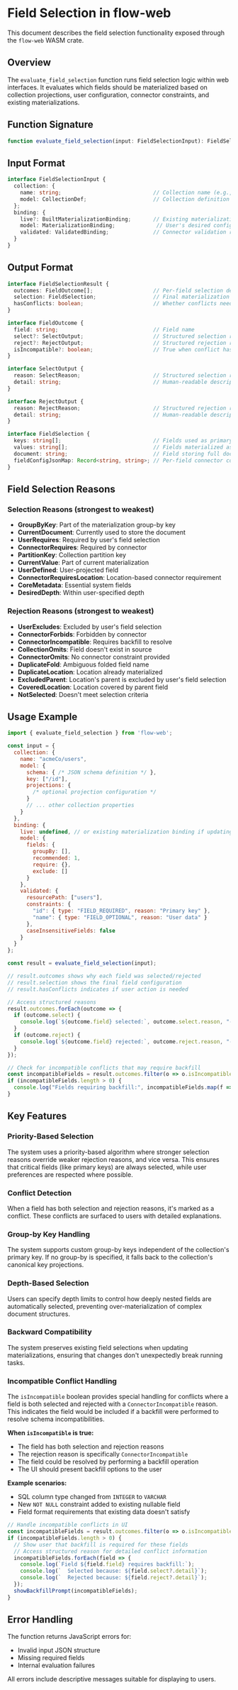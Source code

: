 # Field Selection in flow-web

This document describes the field selection functionality exposed through the `flow-web` WASM crate.

## Overview

The `evaluate_field_selection` function runs field selection logic within web interfaces. It evaluates which fields should be materialized based on collection projections, user configuration, connector constraints, and existing materializations.

## Function Signature

```typescript
function evaluate_field_selection(input: FieldSelectionInput): FieldSelectionResult
```

## Input Format

```typescript
interface FieldSelectionInput {
  collection: {
    name: string;                             // Collection name (e.g., "acmeCo/users")
    model: CollectionDef;                     // Collection definition with schema, key, and projections
  };
  binding: {
    live?: BuiltMaterializationBinding;       // Existing materialization (if updating)
    model: MaterializationBinding;             // User's desired configuration
    validated: ValidatedBinding;              // Connector validation results
  }
}
```

## Output Format

```typescript
interface FieldSelectionResult {
  outcomes: FieldOutcome[];                   // Per-field selection details
  selection: FieldSelection;                  // Final materialization configuration
  hasConflicts: boolean;                      // Whether conflicts need resolution
}

interface FieldOutcome {
  field: string;                              // Field name
  select?: SelectOutput;                      // Structured selection reason (if selected)
  reject?: RejectOutput;                      // Structured rejection reason (if rejected)
  isIncompatible?: boolean;                   // True when conflict has ConnectorIncompatible reject reason
}

interface SelectOutput {
  reason: SelectReason;                       // Structured selection reason
  detail: string;                             // Human-readable description
}

interface RejectOutput {
  reason: RejectReason;                       // Structured rejection reason
  detail: string;                             // Human-readable description
}

interface FieldSelection {
  keys: string[];                             // Fields used as primary key
  values: string[];                           // Fields materialized as values
  document: string;                           // Field storing full document (if any)
  fieldConfigJsonMap: Record<string, string>; // Per-field connector configuration
}
```

## Field Selection Reasons

### Selection Reasons (strongest to weakest)
- **GroupByKey**: Part of the materialization group-by key
- **CurrentDocument**: Currently used to store the document
- **UserRequires**: Required by user's field selection
- **ConnectorRequires**: Required by connector
- **PartitionKey**: Collection partition key
- **CurrentValue**: Part of current materialization
- **UserDefined**: User-projected field
- **ConnectorRequiresLocation**: Location-based connector requirement
- **CoreMetadata**: Essential system fields
- **DesiredDepth**: Within user-specified depth

### Rejection Reasons (strongest to weakest)
- **UserExcludes**: Excluded by user's field selection
- **ConnectorForbids**: Forbidden by connector
- **ConnectorIncompatible**: Requires backfill to resolve
- **CollectionOmits**: Field doesn't exist in source
- **ConnectorOmits**: No connector constraint provided
- **DuplicateFold**: Ambiguous folded field name
- **DuplicateLocation**: Location already materialized
- **ExcludedParent**: Location's parent is excluded by user's field selection
- **CoveredLocation**: Location covered by parent field
- **NotSelected**: Doesn't meet selection criteria

## Usage Example

```javascript
import { evaluate_field_selection } from 'flow-web';

const input = {
  collection: {
    name: "acmeCo/users",
    model: {
      schema: { /* JSON schema definition */ },
      key: ["/id"],
      projections: {
        /* optional projection configuration */
      }
      // ... other collection properties
    }
  },
  binding: {
    live: undefined, // or existing materialization binding if updating
    model: {
      fields: {
        groupBy: [],
        recommended: 1,
        require: {},
        exclude: []
      }
    },
    validated: {
      resourcePath: ["users"],
      constraints: {
        "id": { type: "FIELD_REQUIRED", reason: "Primary key" },
        "name": { type: "FIELD_OPTIONAL", reason: "User data" }
      },
      caseInsensitiveFields: false
    }
  }
};

const result = evaluate_field_selection(input);

// result.outcomes shows why each field was selected/rejected
// result.selection shows the final field configuration
// result.hasConflicts indicates if user action is needed

// Access structured reasons
result.outcomes.forEach(outcome => {
  if (outcome.select) {
    console.log(`${outcome.field} selected:`, outcome.select.reason, "-", outcome.select.detail);
  }
  if (outcome.reject) {
    console.log(`${outcome.field} rejected:`, outcome.reject.reason, "-", outcome.reject.detail);
  }
});

// Check for incompatible conflicts that may require backfill
const incompatibleFields = result.outcomes.filter(o => o.isIncompatible);
if (incompatibleFields.length > 0) {
  console.log("Fields requiring backfill:", incompatibleFields.map(f => f.field));
}
```

## Key Features

### Priority-Based Selection
The system uses a priority-based algorithm where stronger selection reasons override weaker rejection reasons, and vice versa. This ensures that critical fields (like primary keys) are always selected, while user preferences are respected where possible.

### Conflict Detection
When a field has both selection and rejection reasons, it's marked as a conflict. These conflicts are surfaced to users with detailed explanations.

### Group-by Key Handling
The system supports custom group-by keys independent of the collection's primary key. If no group-by is specified, it falls back to the collection's canonical key projections.

### Depth-Based Selection
Users can specify depth limits to control how deeply nested fields are automatically selected, preventing over-materialization of complex document structures.

### Backward Compatibility
The system preserves existing field selections when updating materializations, ensuring that changes don't unexpectedly break running tasks.

### Incompatible Conflict Handling
The `isIncompatible` boolean provides special handling for conflicts where a field is both selected and rejected with a `ConnectorIncompatible` reason. This indicates the field would be included if a backfill were performed to resolve schema incompatibilities.

**When `isIncompatible` is true:**
- The field has both selection and rejection reasons
- The rejection reason is specifically `ConnectorIncompatible`
- The field could be resolved by performing a backfill operation
- The UI should present backfill options to the user

**Example scenarios:**
- SQL column type changed from `INTEGER` to `VARCHAR`
- New `NOT NULL` constraint added to existing nullable field
- Field format requirements that existing data doesn't satisfy

```javascript
// Handle incompatible conflicts in UI
const incompatibleFields = result.outcomes.filter(o => o.isIncompatible);
if (incompatibleFields.length > 0) {
  // Show user that backfill is required for these fields
  // Access structured reason for detailed conflict information
  incompatibleFields.forEach(field => {
    console.log(`Field ${field.field} requires backfill:`);
    console.log(`  Selected because: ${field.select?.detail}`);
    console.log(`  Rejected because: ${field.reject?.detail}`);
  });
  showBackfillPrompt(incompatibleFields);
}
```

## Error Handling

The function returns JavaScript errors for:
- Invalid input JSON structure
- Missing required fields
- Internal evaluation failures

All errors include descriptive messages suitable for displaying to users.
